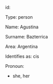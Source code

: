 id:

Type: person

Name: Agustina

Surname: Bazterrica

Area: Argentina

Identifies as: cis

Pronoun:
  - she, her

